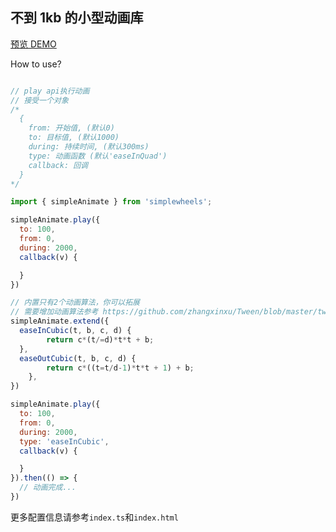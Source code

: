 ## 不到 1kb 的小型动画库

[预览 DEMO](http://shooterblog.site/create-simple-wheels/src/simpleAnimate/index.html)

How to use?

```javascript

// play api执行动画
// 接受一个对象
/*
  {
    from: 开始值, (默认0)
    to: 目标值, (默认1000)
    during: 持续时间, (默认300ms)
    type: 动画函数 (默认'easeInQuad')
    callback: 回调
  }
*/

import { simpleAnimate } from 'simplewheels';

simpleAnimate.play({
  to: 100,
  from: 0,
  during: 2000,
  callback(v) {

  }
})

// 内置只有2个动画算法，你可以拓展
// 需要增加动画算法参考 https://github.com/zhangxinxu/Tween/blob/master/tween.js
simpleAnimate.extend({
  easeInCubic(t, b, c, d) {
		return c*(t/=d)*t*t + b;
  },
  easeOutCubic(t, b, c, d) {
		return c*((t=t/d-1)*t*t + 1) + b;
	},
})

simpleAnimate.play({
  to: 100,
  from: 0,
  during: 2000,
  type: 'easeInCubic',
  callback(v) {

  }
}).then(() => {
  // 动画完成...
})

```

更多配置信息请参考`index.ts`和`index.html`
